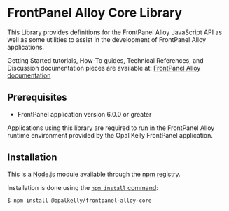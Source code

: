 FrontPanel Alloy Core Library
==============================

This Library provides definitions for the FrontPanel Alloy JavaScript API as well as some utilities to assist in the development of FrontPanel Alloy applications.

Getting Started tutorials, How-To guides, Technical References, and Discussion documentation pieces are available at: [FrontPanel Alloy documentation](https://docs.opalkelly.com/fpsdk/frontpanel-alloy-introduction/)

Prerequisites
-------

* FrontPanel application version 6.0.0 or greater

Applications using this library are required to run in the FrontPanel Alloy runtime environment provided by the Opal Kelly FrontPanel application.

Installation
-------

This is a [Node.js](https://nodejs.org/en/) module available through the
[npm registry](https://www.npmjs.com/).

Installation is done using the
[`npm install` command](https://docs.npmjs.com/getting-started/installing-npm-packages-locally):

```bash
$ npm install @opalkelly/frontpanel-alloy-core
```
